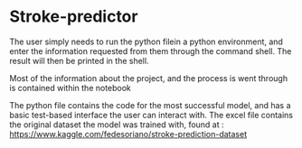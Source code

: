 # Stroke-predictor
The user simply needs to run the python filein a python environment, and enter the information requested 
from them through the command shell. The result will then be printed in the shell.

Most of the information about the project, and the process is went through is contained within the notebook

The python file contains the code for the most successful model, and has a basic test-based interface the user can interact with. The excel file contains the original dataset the model was trained with, found at : https://www.kaggle.com/fedesoriano/stroke-prediction-dataset
